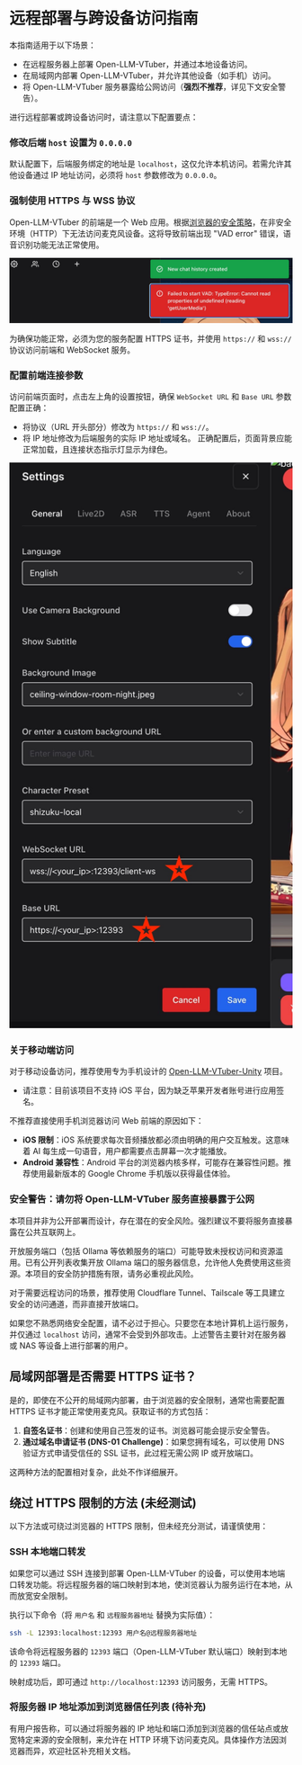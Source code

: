 # 远程部署与跨设备访问指南

本指南适用于以下场景：
- 在远程服务器上部署 Open-LLM-VTuber，并通过本地设备访问。
- 在局域网内部署 Open-LLM-VTuber，并允许其他设备（如手机）访问。
- 将 Open-LLM-VTuber 服务暴露给公网访问（**强烈不推荐**，详见下文安全警告）。

进行远程部署或跨设备访问时，请注意以下配置要点：

### 修改后端 `host` 设置为 `0.0.0.0`
默认配置下，后端服务绑定的地址是 `localhost`，这仅允许本机访问。若需允许其他设备通过 IP 地址访问，必须将 `host` 参数修改为 `0.0.0.0`。

### 强制使用 HTTPS 与 WSS 协议
Open-LLM-VTuber 的前端是一个 Web 应用。根据[浏览器的安全策略](https://developer.mozilla.org/en-US/docs/Web/API/MediaDevices/getUserMedia)，在非安全环境（HTTP）下无法访问麦克风设备。这将导致前端出现 "VAD error" 错误，语音识别功能无法正常使用。

![非安全环境下麦克风访问受限导致的 VAD error](img/vad_error.jpg)

为确保功能正常，必须为您的服务配置 HTTPS 证书，并使用 `https://` 和 `wss://` 协议访问前端和 WebSocket 服务。

### 配置前端连接参数
访问前端页面时，点击左上角的设置按钮，确保 `WebSocket URL` 和 `Base URL` 参数配置正确：
- 将协议（URL 开头部分）修改为 `https://` 和 `wss://`。
- 将 IP 地址修改为后端服务的实际 IP 地址或域名。
正确配置后，页面背景应能正常加载，且连接状态指示灯显示为绿色。

![](./img/url_settings.jpg)

### 关于移动端访问
对于移动设备访问，推荐使用专为手机设计的 [Open-LLM-VTuber-Unity](https://github.com/Open-LLM-VTuber/Open-LLM-VTuber-Unity) 项目。
- 请注意：目前该项目不支持 iOS 平台，因为缺乏苹果开发者账号进行应用签名。

不推荐直接使用手机浏览器访问 Web 前端的原因如下：
- **iOS 限制**：iOS 系统要求每次音频播放都必须由明确的用户交互触发。这意味着 AI 每生成一句语音，用户都需要点击屏幕一次才能播放。
- **Android 兼容性**：Android 平台的浏览器内核多样，可能存在兼容性问题。推荐使用最新版本的 Google Chrome 手机版以获得最佳体验。

### 安全警告：请勿将 Open-LLM-VTuber 服务直接暴露于公网
本项目并非为公开部署而设计，存在潜在的安全风险。强烈建议不要将服务直接暴露在公共互联网上。

开放服务端口（包括 Ollama 等依赖服务的端口）可能导致未授权访问和资源滥用。已有公开列表收集开放 Ollama 端口的服务器信息，允许他人免费使用这些资源。本项目的安全防护措施有限，请务必重视此风险。

对于需要远程访问的场景，推荐使用 Cloudflare Tunnel、Tailscale 等工具建立安全的访问通道，而非直接开放端口。

如果您不熟悉网络安全配置，请不必过于担心。只要您在本地计算机上运行服务，并仅通过 `localhost` 访问，通常不会受到外部攻击。上述警告主要针对在服务器或 NAS 等设备上进行部署的用户。

## 局域网部署是否需要 HTTPS 证书？
是的，即使在不公开的局域网内部署，由于浏览器的安全限制，通常也需要配置 HTTPS 证书才能正常使用麦克风。获取证书的方式包括：
1.  **自签名证书**：创建和使用自己签发的证书。浏览器可能会提示安全警告。
2.  **通过域名申请证书 (DNS-01 Challenge)**：如果您拥有域名，可以使用 DNS 验证方式申请受信任的 SSL 证书，此过程无需公网 IP 或开放端口。

这两种方法的配置相对复杂，此处不作详细展开。

## 绕过 HTTPS 限制的方法 (未经测试)

以下方法或可绕过浏览器的 HTTPS 限制，但未经充分测试，请谨慎使用：

### SSH 本地端口转发
如果您可以通过 SSH 连接到部署 Open-LLM-VTuber 的设备，可以使用本地端口转发功能。将远程服务器的端口映射到本地，使浏览器认为服务运行在本地，从而放宽安全限制。

执行以下命令（将 `用户名` 和 `远程服务器地址` 替换为实际值）：
```sh
ssh -L 12393:localhost:12393 用户名@远程服务器地址
```
该命令将远程服务器的 `12393` 端口（Open-LLM-VTuber 默认端口）映射到本地的 `12393` 端口。

映射成功后，即可通过 `http://localhost:12393` 访问服务，无需 HTTPS。

### 将服务器 IP 地址添加到浏览器信任列表 (待补充)
有用户报告称，可以通过将服务器的 IP 地址和端口添加到浏览器的信任站点或放宽特定来源的安全限制，来允许在 HTTP 环境下访问麦克风。具体操作方法因浏览器而异，欢迎社区补充相关文档。
